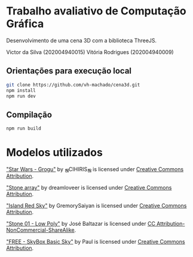 # Trabalho avaliativo de Computação Gráfica
Desenvolvimento de uma cena 3D com a biblioteca ThreeJS.

Victor da Silva (202004940015)
Vitória Rodrigues (202004940009)

## Orientações para execução local

```bash
git clone https://github.com/vh-machado/cena3d.git
npm install
npm run dev
```

## Compilação

```bash
npm run build
```

# Modelos utilizados

["Star Wars - Grogu"](https://skfb.ly/ot6Nv) by ஜCIHIRISஜ is licensed under [Creative Commons Attribution](http://creativecommons.org/licenses/by/4.0/).

["Stone array"](https://skfb.ly/6WPQo) by dreamloveer is licensed under [Creative Commons Attribution](http://creativecommons.org/licenses/by/4.0/).

["Island Red Sky"](https://skfb.ly/o6Xut) by GremorySaiyan is licensed under [Creative Commons Attribution](http://creativecommons.org/licenses/by/4.0/).

["Stone 01 - Low Poly"](https://skfb.ly/6zW79) by José Baltazar is licensed under [CC Attribution-NonCommercial-ShareAlike](http://creativecommons.org/licenses/by-nc-sa/4.0/).

["FREE - SkyBox Basic Sky"](https://skfb.ly/oIHQL) by Paul is licensed under [Creative Commons Attribution](http://creativecommons.org/licenses/by/4.0/).